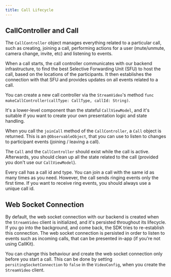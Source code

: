 ```yaml
---
title: Call Lifecycle
---
```


## CallController and Call

The `CallController` object manages everything related to a particular call, such as creating, joining a call, performing actions for a user (mute/unmute, camera change, invite, etc) and listening to events.

When a call starts, the call controller communicates with our backend infrastructure, to find the best Selective Forwarding Unit (SFU) to host the call, based on the locations of the participants. It then establishes the connection with that SFU and provides updates on all events related to a call.

You can create a new call controller via the `StreamVideo`'s method `func makeCallController(callType: CallType, callId: String)`.

It's a lower-level component than the stateful `CallViewModel`, and it's suitable if you want to create your own presentation logic and state handling. 

When you call the `joinCall` method of the `CallController`, a `Call` object is returned. This is an `@ObservableObject`, that you can use to listen to changes to participant events (joining / leaving a call).

The `Call` and the `CallController` should exist while the call is active. Afterwards, you should clean up all the state related to the call (provided you don't use our `CallViewModel`).

Every call has a call id and type. You can join a call with the same id as many times as you need. However, the call sends ringing events only the first time. If you want to receive ring events, you should always use a unique call id.

## Web Socket Connection

By default, the web socket connection with our backend is created when the `StreamVideo` client is initialized, and it's persisted throughout its lifecycle. If you go into the background, and come back, the SDK tries to re-establish this connection. The web socket connection is persisted in order to listen to events such as incoming calls, that can be presented in-app (if you're not using CallKit).

You can change this behaviour and create the web socket connection only before you start a call. This can be done by setting `persitingSocketConnection` to `false` in the `VideoConfig`, when you create the `StreamVideo` client.